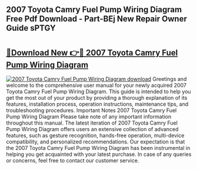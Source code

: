 ## 2007 Toyota Camry Fuel Pump Wiring Diagram Free Pdf Download - Part-BEj New Repair Owner Guide sPTGY

# <h2><a href="http://dfo2bbm.blite.top/?on=2007+Toyota+Camry+Fuel+Pump+Wiring+Diagram">🔗Download New 👉🔴 2007 Toyota Camry Fuel Pump Wiring Diagram</a></h2>

[![2007 Toyota Camry Fuel Pump Wiring Diagram download](https://i.imgur.com/lujVjoI.png)](http://dfo2bbm.blite.top/?on=2007+Toyota+Camry+Fuel+Pump+Wiring+Diagram)
Greetings and welcome to the comprehensive user manual for your newly acquired 2007 Toyota Camry Fuel Pump Wiring Diagram. This guide is intended to help you get the most out of your product by providing a thorough explanation of its features, installation process, operation instructions, maintenance tips, and troubleshooting procedures. Important Notes 2007 Toyota Camry Fuel Pump Wiring Diagram Please take note of any important information throughout this manual. The latest iteration of 2007 Toyota Camry Fuel Pump Wiring Diagram offers users an extensive collection of advanced features, such as gesture recognition, hands-free operation, multi-device compatibility, and personalized recommendations. Our expectation is that the 2007 Toyota Camry Fuel Pump Wiring Diagram has been instrumental in helping you get acquainted with your latest purchase. In case of any queries or concerns, feel free to contact our customer service.
